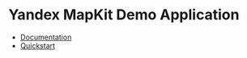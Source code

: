 # Yandex MapKit Demo Application

* [Documentation](https://tech.yandex.ru/mapkit/doc/3.x/concepts/about-docpage/)
* [Quickstart](https://tech.yandex.ru/mapkit/doc/3.x/concepts/android/quickstart-docpage/)
